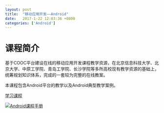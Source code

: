 ```yaml
---
layout: post
title:  "移动应用开发——Android"
date:   2017-1-22 12:03:36 +0800
categories: ['Android']
---
```


# 课程简介
基于COOC平台建设在线的移动应用开发课程教学资源，在北京信息科技大学、北京大学、中原工学院、青岛工学院、长沙学院等多所高校现有教学资源的基础上，统筹规划知识体系，完成的一套较为完整的在线教案。

本课程包含Android平台的教学以及Android典型教学案例。

[学习课程](https://union_android.gitbooks.io/union-android/content/)

[![Android课程手册](https://github.com/COOC-China/cooc-china.github.io/raw/master/images/2016-01-22/Android%E5%BA%94%E7%94%A8%E5%BC%80%E5%8F%91.png)](https://union_android.gitbooks.io/union-android/content/)

